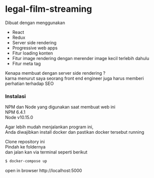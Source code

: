 # legal-film-streaming

Dibuat dengan menggunakan
- React
- Redux
- Server side rendering
- Progressive web apps
- Fitur loading konten 
- Fitur image rendering dengan merender image kecil terlebih dahulu
- Fitur meta tag

Kenapa membuat dengan server side rendering ?\
karna menurut saya seorang front end engineer juga harus memberi perhatian terhadap SEO

### Instalasi
NPM dan Node yang digunakan saat membuat web ini\
NPM 6.4.1\
Node v10.15.0

Agar lebih mudah menjalankan program ini,\
Anda diwajibkan install docker dan pastikan docker tersebut running

Clone repository ini\
Pindah ke foldernya\
dan jalan kan via terminal seperti berikut

```sh
$ docker-compose up
```
open in browser http://localhost:5000
